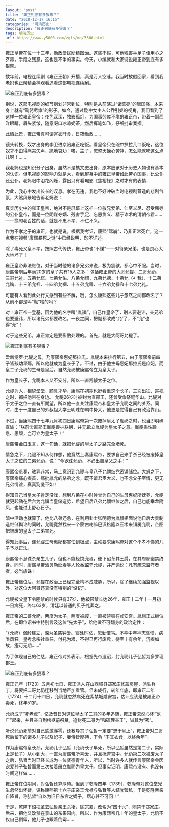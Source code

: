 ```yaml
---
layout: "post"
title: "雍正到底有多狠毒？"
date: "2018-12-17 16:15"
categories: "明清历史"
description: "雍正到底有多狠毒？"
tags: 明清历史
url: https://www.y5000.com/zgls/mq/3506.html
---
```






雍正皇帝在位一十三年，勤政爱民励精图治。这些不假，可他残害手足子侄用心之歹毒，手段之残忍，这也是不争的事实。今天，小编就和大家说说雍正帝到底有多狠辣。

数年前，电视连续剧《雍正王朝》开播，真是万人空巷。我当时放假回家，看到我老妈也正聚精会神观看追看这部电视连续剧。

![雍正到底有多狠毒？](/uploads/allimg/161015/6-161015133Z1408.JPG)

别说，这部电视剧的细节刻划非常到位，特别是从前演过“诸葛亮”的唐国强，本来身上就有“鞠躬尽瘁”的影子。如今，通过剧中女主人公乔引娣的视角，我们看到了这样一位雍正皇帝：夜色深深，独影孤灯，为国事劳瘁不堪的雍正帝，带着一副西洋眼睛，眉头紧皱，随意啜口冰凉奶茶，然后挥笔如飞，仔细批审奏摺。

此情此景，雍正帝真可谓宵衣旰食，日夜勤政……

镜头转换，奴才出身的李卫进京陪雍正吃饭。看皇帝只在碗中扒拉几口饭吃，这位奴才不由得痛哭失声，跪地哀劝：唉，主子，您整天操心劳神，怎么能就吃这么点儿啊！……

我老妈也是知识分子出身，虽然不是搞文史出身，原本应该对于历史人物也有基本的认识。但电视剧的影响力就是大，看到屏幕中的雍正皇帝如此劳心国事，比公仆还公仆，老妈眼中泪花闪烁，露出只有看电影《焦裕禄》之时才有的表情…

为此，我心中发出长长的叹息。孝在无违，我也不好冲破当时电视剧营造的悲剧气氛，大煞风景地告诉老妈说：

真实历史中的雍正皇帝，绝对不是屏幕上这样一位敬兄爱弟、仁至义尽、忍受屈辱的公仆皇帝，而是一位阴谋夺嫡、残害手足、忘恩负义、精于诈术的清朝帝君……——换句老百姓的话，就是不忠不孝、不仁不义。

作为不孝之子的雍正，也就是说，根据我考证，康熙“驾崩”，乃非正常死亡，这一点我在视频“康熙暴死之谜”中已经说明，恕不详述。

除了毒死父皇不孝，按照古代传统，雍正帝也“不悌”——对待亲兄弟，也是良心大大地坏了！

雍正皇帝非法继位，对于当时他的诸多兄弟来说，极为震骇，都心中不服。当时，康熙帝崩后年满20岁的皇子共有15人之多：包括雍正帝的大哥允褆、二哥允礽、三哥允祉、五弟允祺、七弟允佑、八弟允禩、九弟允禟、十弟允（礻我）、十二弟允祹、十三弟允祥、十四弟允禵、十五弟允禑、十六弟允禄和十七弟允礼。

可能有人看到此处行文感到有些不解，哦，怎么康熙这些儿子忽然之间都改名了？从前不都是叫“胤”啥的吗？

对！雍正帝一登基，因为他的名字叫“胤禛”，自己作皇帝了，别人要避讳，亲兄弟也要避讳，所以诸兄弟都要改名，一夜之间，把胤都改成“允”了，不“允”也得“允”！

对于这些兄弟，雍正肯定是要斟酌处理的。首先，就是大阿哥允褆了。

![雍正到底有多狠毒？](/uploads/allimg/161015/6-161015133T4645.JPG)

爱新觉罗·允禔之母，乃康熙帝惠妃那拉氏。胤禔本来排行第五，由于康熙帝前四子皆孩幼早殇，所以他就成为皇长子了。不过，由于他生母惠妃那拉氏是庶妃，而皇二子允礽的生母是皇后，自然允礽被康熙帝立为皇太子。

作为皇长子，允禔本人又不安分，所以一直觊觎太子之位。

允禔为人，相貌堂堂，颇具才华，康熙在初期也挺看重这个长子，三次出征、巡视之时，都把他带在身边。
允禔26岁时被封为直郡王，还曾受命祭祀华山。允禔对于太子之位一直有所期望，所以他一直关注康熙帝和皇太子允礽之间的关系。同时，由于一度自己的外叔祖大学士明珠在朝中势大，他更是觉得自己有政治靠山。

不过，当康煕四十七年九月初四日康熙帝第一次废掉皇太子胤礽之时，也当即明确宣谕：“朕前命直郡王胤禔善护朕躬，并无欲立胤禔为皇太子之意。胤禔秉性躁急、愚顽，岂可立为皇太子！”

康熙帝金口玉言，这一句话，就把允禔的皇太子之路完全堵死。

情急之下，允禔不知从何作想，他竟然上奏康熙帝，要求自己来手杀已经被废掉皇太子之位的二弟允礽，说：“今欲诛允礽，不必出自皇父之手！”

康熙帝览奏，骇异非常，马上意识到允禔与皇八子允禩结党密谋储位。大怒之下，康熙帝痛心疾首，痛批胤允的杀弟之念，既不谙君臣大义，也不念父子至情，更无兄弟情谊，真真狗彘不如！

得知自己当皇太子肯定没戏，想到八弟在小时候曾为自己的生母惠妃所抚养，允禔就更起劲在后台为允禩当皇储造势，希望日后八弟允禩继位之后，自己也能攀龙附凤，也能过上舒心日子。

暗中活动也就算了，他比八弟还急，在利用卦士张明德为胤禩相面说他日后大贵制造继储舆论的同时，允禔竟然找来一个蒙古喇嘛巴汉格隆以巫术来镇魇允礽，企图把被废的皇太子二弟害死。

得知此事后，连允禔生母惠妃都害怕到极点，主动要求康熙帝对这个不孝不悌的儿子予以正法。

康熙帝不忍诛杀亲生儿子，但也不能轻饶允禔，便下诏革其王爵，在其府邸幽禁终身。同时，康熙皇帝派贝勒延寿等人轮番监守允禔，并严谕说：凡有疏忽监守者者，必当族诛！

雍正帝继位后，允褆在政治上已经完全构不成威胁，所以，除了继续加强监视以外，对这位大阿哥还真没有特别的“惦记”。

允禔被父皇下令圈禁的时候只有37岁，他被囚禁长达26年，雍正十二年十一月初一日病死，终年63岁，清廷以普通的贝子礼葬之。

雍正帝的二哥允礽，两度为太子，两度被废，一直被禁锢在咸安宫。胤禛正式继位后，在即位诏书中特别言及这位“先太子”，给他做不可翻身的政治定性：

“（允礽）弱龄建立，深为圣慈钟爱。寝处时依，恩勤倍笃。不幸中年神志昏愦，病类风狂。皇考念宗社重任，付托为艰，不得已再行废斥，待至十有余年，沉疾如故，痊可无期……”

为了体现自己的仁慈，雍正帝对外表示，根据先帝遗诏，封允礽儿子弘晳为多罗理郡王。

![雍正到底有多狠毒？](/uploads/allimg/161015/6-16101513392S03.JPG)

雍正元年（1723）五月初七日，雍正派人在山西祁县郑家庄修盖房屋，派驻兵丁，将要把二哥允礽迁移到当地严加看管。但未成行，转年年底，即雍正二年（1724）十二月十四日，允礽就忽然病死在紫禁城咸安宫，估计应该是被雍正帝毒死，终年51岁。

允礽成了“死老虎”，忆及昔日对这位皇太子二哥的多年追随，雍正帝忽然心怀“宽广”起来，并且亲自到棺柩前祭奠，追封死二哥为“和硕理亲王”，谥其为“密”。

听说允礽死前对自己感激涕零，还教导其子弘晳一定要“忠于皇上”，雍正帝对二哥死后留下的诸多儿子以及妃子、妾侍皆厚待，下令 “丰其衣食，以终余年”。

作为康熙帝皇长孙，允礽儿子弘晳（允礽长子早死，所以弘皙虽然是第二子，实际上是长子）从小到大，一直为康熙帝所喜爱，并且抚育宫中。允礽第二次被废太子之后，弘晳当时已经长成为一位贤德青年人，所以，当时许多人就传言康熙帝会因宠爱孙子弘晳而第三次接着册立胤礽为皇太子。但事实证明，康熙帝没有、也没有时间这样做……

雍正帝在位期间，对弘皙还算厚待。但到了乾隆四年（1739），乾隆帝对这位堂兄生忽然出怀疑，诬称康熙第十六子庄亲王允禄与弘晳等人结党营私，于是乾隆帝亲自降旨，称弘晳“自以为旧日东宫之嫡子，居心甚不可问！”

于是，乾隆下诏把革去弘晳亲王头衔，除宗籍，改名为“四十六”，圈禁于郑家庄。后来，把他又改禁在景山的东果园内。所以，作为康熙帝几十年的皇太子，允礽不仅自己倒霉，他儿子也跟着倒霉……
